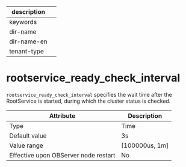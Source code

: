 | description ||
|---|---|
| keywords ||
| dir-name ||
| dir-name-en ||
| tenant-type ||

# rootservice_ready_check_interval

`rootservice_ready_check_interval` specifies the wait time after the RootService is started, during which the cluster status is checked.

| **Attribute** | **Description** |
|------------------|------------------|
| Type | Time |
| Default value | 3s |
| Value range | \[100000us, 1m\] |
| Effective upon OBServer node restart | No |
